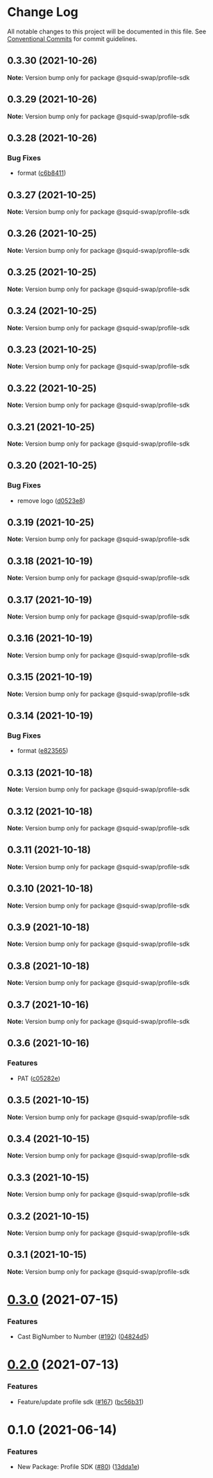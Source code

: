 # Change Log

All notable changes to this project will be documented in this file.
See [Conventional Commits](https://conventionalcommits.org) for commit guidelines.

## 0.3.30 (2021-10-26)

**Note:** Version bump only for package @squid-swap/profile-sdk





## 0.3.29 (2021-10-26)

**Note:** Version bump only for package @squid-swap/profile-sdk





## 0.3.28 (2021-10-26)


### Bug Fixes

* format ([c6b8411](https://github.com/squid-swap/pancake-toolkit/commit/c6b84117abb3899f0b05c5ca02df18e19eddd4dc))





## 0.3.27 (2021-10-25)

**Note:** Version bump only for package @squid-swap/profile-sdk





## 0.3.26 (2021-10-25)

**Note:** Version bump only for package @squid-swap/profile-sdk





## 0.3.25 (2021-10-25)

**Note:** Version bump only for package @squid-swap/profile-sdk





## 0.3.24 (2021-10-25)

**Note:** Version bump only for package @squid-swap/profile-sdk





## 0.3.23 (2021-10-25)

**Note:** Version bump only for package @squid-swap/profile-sdk





## 0.3.22 (2021-10-25)

**Note:** Version bump only for package @squid-swap/profile-sdk





## 0.3.21 (2021-10-25)

**Note:** Version bump only for package @squid-swap/profile-sdk





## 0.3.20 (2021-10-25)


### Bug Fixes

* remove logo ([d0523e8](https://github.com/squid-swap/pancake-toolkit/commit/d0523e8f8c2c5952e4cb96d32af1b96648c4374f))





## 0.3.19 (2021-10-25)

**Note:** Version bump only for package @squid-swap/profile-sdk





## 0.3.18 (2021-10-19)

**Note:** Version bump only for package @squid-swap/profile-sdk





## 0.3.17 (2021-10-19)

**Note:** Version bump only for package @squid-swap/profile-sdk





## 0.3.16 (2021-10-19)

**Note:** Version bump only for package @squid-swap/profile-sdk





## 0.3.15 (2021-10-19)

**Note:** Version bump only for package @squid-swap/profile-sdk





## 0.3.14 (2021-10-19)


### Bug Fixes

* format ([e823565](https://github.com/squid-swap/pancake-toolkit/commit/e823565d012fde6b77f33dea133e4a8505914f38))





## 0.3.13 (2021-10-18)

**Note:** Version bump only for package @squid-swap/profile-sdk





## 0.3.12 (2021-10-18)

**Note:** Version bump only for package @squid-swap/profile-sdk





## 0.3.11 (2021-10-18)

**Note:** Version bump only for package @squid-swap/profile-sdk





## 0.3.10 (2021-10-18)

**Note:** Version bump only for package @squid-swap/profile-sdk





## 0.3.9 (2021-10-18)

**Note:** Version bump only for package @squid-swap/profile-sdk





## 0.3.8 (2021-10-18)

**Note:** Version bump only for package @squid-swap/profile-sdk





## 0.3.7 (2021-10-16)

**Note:** Version bump only for package @squid-swap/profile-sdk





## 0.3.6 (2021-10-16)


### Features

* PAT ([c05282e](https://github.com/squid-swap/pancake-toolkit/commit/c05282ecb40fdeb2523c192d20ce9ff2dc818e95))





## 0.3.5 (2021-10-15)

**Note:** Version bump only for package @squid-swap/profile-sdk





## 0.3.4 (2021-10-15)

**Note:** Version bump only for package @squid-swap/profile-sdk





## 0.3.3 (2021-10-15)

**Note:** Version bump only for package @squid-swap/profile-sdk





## 0.3.2 (2021-10-15)

**Note:** Version bump only for package @squid-swap/profile-sdk





## 0.3.1 (2021-10-15)

**Note:** Version bump only for package @squid-swap/profile-sdk





# [0.3.0](https://github.com/pancakeswap/pancake-toolkit/tree/master/packages/pancake-profile-sdk/compare/@pancakeswap/profile-sdk@0.2.0...@pancakeswap/profile-sdk@0.3.0) (2021-07-15)


### Features

* Cast BigNumber to Number ([#192](https://github.com/pancakeswap/pancake-toolkit/tree/master/packages/pancake-profile-sdk/issues/192)) ([04824d5](https://github.com/pancakeswap/pancake-toolkit/tree/master/packages/pancake-profile-sdk/commit/04824d55691ef226ebefaebb9dff21151ffc5cea))





# [0.2.0](https://github.com/pancakeswap/pancake-toolkit/tree/master/packages/pancake-profile-sdk/compare/@pancakeswap/profile-sdk@0.1.0...@pancakeswap/profile-sdk@0.2.0) (2021-07-13)


### Features

* Feature/update profile sdk ([#167](https://github.com/pancakeswap/pancake-toolkit/tree/master/packages/pancake-profile-sdk/issues/167)) ([bc56b31](https://github.com/pancakeswap/pancake-toolkit/tree/master/packages/pancake-profile-sdk/commit/bc56b31f5dcf4ce63eec15cc0b275cf41539ebb4))





# 0.1.0 (2021-06-14)


### Features

* New Package: Profile SDK ([#80](https://github.com/pancakeswap/pancake-toolkit/tree/master/packages/pancake-profile-sdk/issues/80)) ([13dda1e](https://github.com/pancakeswap/pancake-toolkit/tree/master/packages/pancake-profile-sdk/commit/13dda1e43c6528dd7a1812c8a860f6f242148062))
